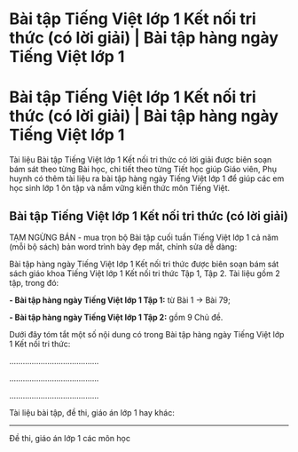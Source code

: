 # Bài tập Tiếng Việt lớp 1 Kết nối tri thức (có lời giải) | Bài tập hàng ngày Tiếng Việt lớp 1

# Bài tập Tiếng Việt lớp 1 Kết nối tri thức (có lời giải) | Bài tập hàng ngày Tiếng Việt lớp 1

Tài liệu Bài tập Tiếng Việt lớp 1 Kết nối tri thức có lời giải được biên soạn bám sát theo từng Bài học, chi tiết theo từng Tiết học giúp Giáo viên, Phụ huynh có thêm tài liệu ra bài tập hàng ngày Tiếng Việt lớp 1 để giúp các em học sinh lớp 1 ôn tập và nắm vững kiến thức môn Tiếng Việt.

## Bài tập Tiếng Việt lớp 1 Kết nối tri thức (có lời giải)

TẠM NGỪNG BÁN - mua trọn bộ Bài tập cuối tuần Tiếng Việt lớp 1 cả năm (mỗi bộ sách) bản word trình bày đẹp mắt, chỉnh sửa dễ dàng:

Bài tập hàng ngày Tiếng Việt lớp 1 Kết nối tri thức được biên soạn bám sát sách giáo khoa Tiếng Việt lớp 1 Kết nối tri thức Tập 1, Tập 2. Tài liệu gồm 2 tập, trong đó:

**\- Bài tập hàng ngày Tiếng Việt lớp 1 Tập 1:** từ Bài 1 → Bài 79;

**\- Bài tập hàng ngày Tiếng Việt lớp 1 Tập 2:** gồm 9 Chủ đề.

Dưới đây tóm tắt một số nội dung có trong Bài tập hàng ngày Tiếng Việt lớp 1 Kết nối tri thức:

........................................

........................................

........................................

Tài liệu bài tập, đề thi, giáo án lớp 1 hay khác:

* * *

Đề thi, giáo án lớp 1 các môn học
